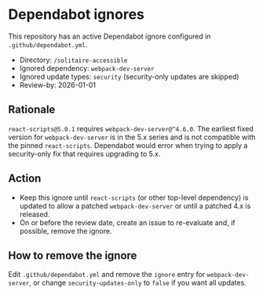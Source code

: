 # Dependabot ignores

This repository has an active Dependabot ignore configured in `.github/dependabot.yml`.

- Directory: `/solitaire-accessible`
- Ignored dependency: `webpack-dev-server`
- Ignored update types: `security` (security-only updates are skipped)
- Review-by: 2026-01-01

Rationale
---------
`react-scripts@5.0.1` requires `webpack-dev-server@^4.6.0`. The earliest fixed version for
`webpack-dev-server` is in the 5.x series and is not compatible with the pinned `react-scripts`.
Dependabot would error when trying to apply a security-only fix that requires upgrading to 5.x.

Action
------
- Keep this ignore until `react-scripts` (or other top-level dependency) is updated to allow a
  patched `webpack-dev-server` or until a patched 4.x is released.
- On or before the review date, create an issue to re-evaluate and, if possible, remove the ignore.

How to remove the ignore
------------------------
Edit `.github/dependabot.yml` and remove the `ignore` entry for `webpack-dev-server`, or change
`security-updates-only` to `false` if you want all updates.
